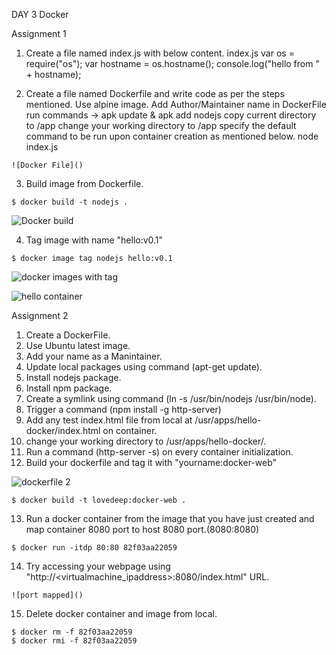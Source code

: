 DAY 3 Docker

Assignment 1
1. Create a file named index.js with below content. 
index.js
var os = require("os"); var hostname = os.hostname(); console.log("hello from " + hostname);

2. Create a file named Dockerfile and write code as per the steps mentioned. 
Use alpine image. 
Add Author/Maintainer name in DockerFile 
run commands -> apk update & apk add nodejs 
copy current directory to /app 
change your working directory to /app 
specify the default command to be run upon container creation as mentioned below. node index.js 

```
![Docker File]()
```


3. Build image from Dockerfile. 

```
$ docker build -t nodejs .
```

![Docker build]()





4. Tag image with name "hello:v0.1" 

```
$ docker image tag nodejs hello:v0.1
```

![docker images with tag]()

![hello container]()

Assignment 2

1. Create a DockerFile.
2. Use Ubuntu latest image.
3. Add your name as a Manintainer.
4. Update local packages using command (apt-get update).
5. Install nodejs package.
6. Install npm package.
7. Create a symlink using command (ln -s /usr/bin/nodejs /usr/bin/node).
8. Trigger a command (npm install -g http-server)
9. Add any test index.html file from local at /usr/apps/hello-docker/index.html on container.
10. change your working directory to /usr/apps/hello-docker/.
11. Run a command (http-server -s) on every container initialization.
12. Build your dockerfile and tag it with "yourname:docker-web"

![dockerfile 2]()

```
$ docker build -t lovedeep:docker-web .
```

13. Run a docker container from the image that you have just created and map container 8080 port to host 8080 port.(8080:8080)

```
$ docker run -itdp 80:80 82f03aa22059
```

14. Try accessing your webpage using "http://<virtualmachine_ipaddress>:8080/index.html" URL.

```
![port mapped]()
```

15. Delete docker container and image from local.

```
$ docker rm -f 82f03aa22059
$ docker rmi -f 82f03aa22059
```
